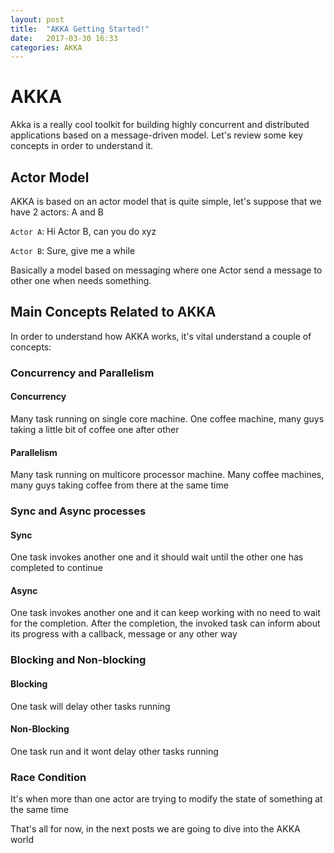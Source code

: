 ```yaml
---
layout: post
title:  "AKKA Getting Started!"
date:   2017-03-30 16:33
categories: AKKA
---
```

# AKKA
Akka is a really cool toolkit for building highly concurrent and distributed applications based on a message-driven model. Let's review some key concepts in order to understand it.

## Actor Model
AKKA is based on an actor model that is quite simple, let's suppose that we have 2 actors: A and B

`Actor A`: Hi Actor B, can you do xyz

`Actor B`: Sure, give me a while

Basically a model based on messaging where one Actor send a message to other one when needs something.

## Main Concepts Related to AKKA
In order to understand how AKKA works, it's vital understand a couple of concepts:

### Concurrency and Parallelism

#### Concurrency
Many task running on single core machine.
One coffee machine, many guys taking a little bit of coffee one after other

#### Parallelism
Many task running on multicore processor machine.
Many coffee machines, many guys taking coffee from there at the same time

### Sync and Async processes

#### Sync
One task invokes another one and it should wait until the other one has completed to continue

#### Async
One task invokes another one and it can keep working with no need to wait for the completion. After the completion, the invoked task can inform about its progress with a callback, message or any other way

### Blocking and Non-blocking

#### Blocking
One task will delay other tasks running
 
#### Non-Blocking
One task run and it wont delay other tasks running

### Race Condition
It's when more than one actor are trying to modify the state of something at the same time

That's all for now, in the next posts we are going to dive into the AKKA world

<script async src="//pagead2.googlesyndication.com/pagead/js/adsbygoogle.js"></script>
<!-- inferior -->
<ins class="adsbygoogle"
     style="display:inline-block;width:728px;height:90px"
     data-ad-client="ca-pub-5428825449848403"
     data-ad-slot="1328012179"></ins>
<script>
(adsbygoogle = window.adsbygoogle || []).push({});
</script>

